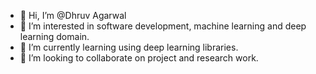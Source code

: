 - 👋 Hi, I’m @Dhruv Agarwal
- 👀 I’m interested in software development, machine learning and deep learning domain.
- 🌱 I’m currently learning using deep learning libraries.
- 💞️ I’m looking to collaborate on project and research work.

<!---
dhruvagarwal29/dhruvagarwal29 is a ✨ special ✨ repository because its `README.md` (this file) appears on your GitHub profile.
You can click the Preview link to take a look at your changes.
--->
